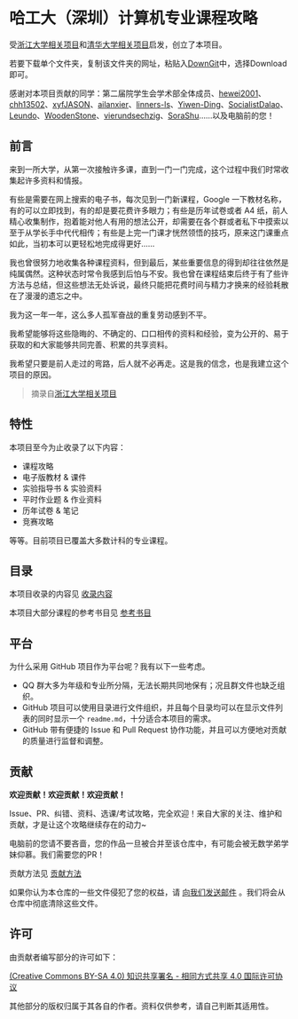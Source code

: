 # 哈工大（深圳）计算机专业课程攻略

受[浙江大学相关项目](https://github.com/QSCTech/zju-icicles)和[清华大学相关项目](https://github.com/PKUanonym/REKCARC-TSC-UHT)启发，创立了本项目。

若要下载单个文件夹，复制该文件夹的网址，粘贴入[DownGit](https://minhaskamal.github.io/DownGit/#/home)中，选择Download即可。

感谢对本项目贡献的同学：第二届院学生会学术部全体成员、[hewei2001](https://github.com/hewei2001)、[chh13502](https://github.com/chh13502)、[xyfJASON](https://github.com/xyfJASON)、[ailanxier](https://github.com/ailanxier)、[linners-ls](https://github.com/linners-ls)、[Yiwen-Ding](https://github.com/Yiwen-Ding)、[SocialistDalao](https://github.com/SocialistDalao)、[Leundo](https://github.com/Leundo)、[WoodenStone](https://github.com/WoodenStone)、[vierundsechzig](https://github.com/vierundsechzig)、[SoraShu](https://github.com/SoraShu)……以及电脑前的您！

## 前言

来到一所大学，从第一次接触许多课，直到一门一门完成，这个过程中我们时常收集起许多资料和情报。

有些是需要在网上搜索的电子书，每次见到一门新课程，Google 一下教材名称，有的可以立即找到，有的却是要花费许多眼力；有些是历年试卷或者 A4 纸，前人精心收集制作，抱着能对他人有用的想法公开，却需要在各个群或者私下中摸索以至于从学长手中代代相传；有些是上完一门课才恍然领悟的技巧，原来这门课重点如此，当初本可以更轻松地完成得更好……

我也曾很努力地收集各种课程资料，但到最后，某些重要信息的得到却往往依然是纯属偶然。这种状态时常令我感到后怕与不安。我也曾在课程结束后终于有了些许方法与总结，但这些想法无处诉说，最终只能把花费时间与精力才换来的经验耗散在了漫漫的遗忘之中。

我为这一年一年，这么多人孤军奋战的重复劳动感到不平。

我希望能够将这些隐晦的、不确定的、口口相传的资料和经验，变为公开的、易于获取的和大家能够共同完善、积累的共享资料。

我希望只要是前人走过的弯路，后人就不必再走。这是我的信念，也是我建立这个项目的原因。

>摘录自[浙江大学相关项目](https://github.com/QSCTech/zju-icicles)

## 特性

本项目至今为止收录了以下内容：

- 课程攻略
- 电子版教材 & 课件
- 实验指导书 & 实验资料
- 平时作业题 & 作业资料
- 历年试卷 & 笔记
- 竞赛攻略

等等。目前项目已覆盖大多数计科的专业课程。

## 目录

本项目收录的内容见 [收录内容](收录内容.md)

本项目大部分课程的参考书目见 [参考书目](参考书目.md)

## 平台

为什么采用 GitHub 项目作为平台呢？我有以下一些考虑。

- QQ 群大多为年级和专业所分隔，无法长期共同地保有；况且群文件也缺乏组织。
- GitHub 项目可以使用目录进行文件组织，并且每个目录均可以在显示文件列表的同时显示一个 `readme.md`，十分适合本项目的需求。
- GitHub 带有便捷的 Issue 和 Pull Request 协作功能，并且可以方便地对贡献的质量进行监督和调整。

## 贡献

**欢迎贡献！欢迎贡献！欢迎贡献！**

Issue、PR、纠错、资料、选课/考试攻略，完全欢迎！来自大家的关注、维护和贡献，才是让这个攻略继续存在的动力~

电脑前的您请不要吝啬，您的作品一旦被合并至该仓库中，有可能会被无数学弟学妹仰慕。我们需要您的PR！

贡献方法见 [贡献方法](贡献方法.md)

如果你认为本仓库的一些文件侵犯了您的权益，请 [向我们发送邮件](mailto:hewei2001@foxmail.com) 。我们将会从仓库中彻底清除这些文件。

## 许可

由贡献者编写部分的许可如下：

[(Creative Commons BY-SA 4.0) 知识共享署名 - 相同方式共享 4.0 国际许可协议](https://creativecommons.org/licenses/by-nc-sa/4.0/deed.zh)

其他部分的版权归属于其各自的作者。资料仅供参考，请自己判断其适用性。